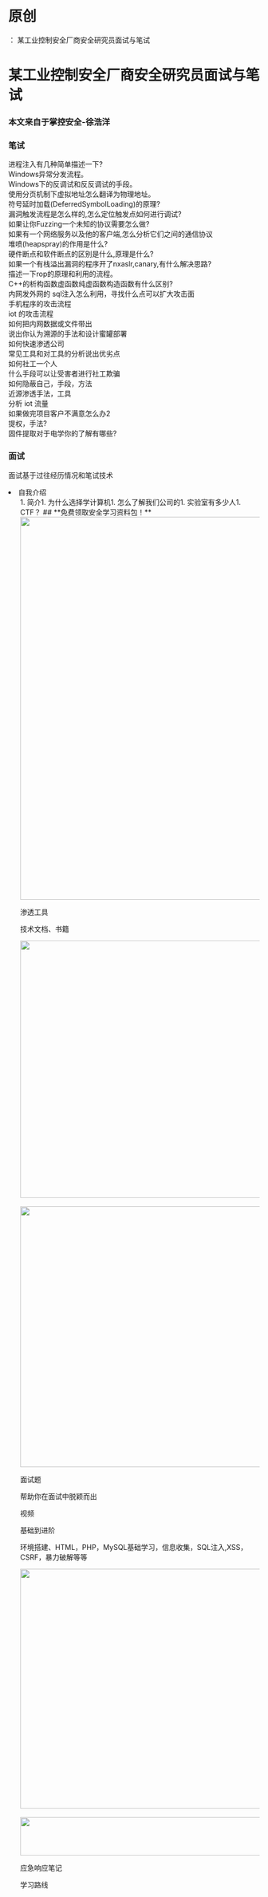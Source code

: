 # 原创
：  某工业控制安全厂商安全研究员面试与笔试

# 某工业控制安全厂商安全研究员面试与笔试

### 本文来自于掌控安全-徐浩洋

### 笔试

进程注入有几种简单描述一下?<br/> Windows异常分发流程。<br/> Windows下的反调试和反反调试的手段。<br/> 使用分页机制下虚拟地址怎么翻译为物理地址。<br/> 符号延时加载(DeferredSymbolLoading)的原理?<br/> 漏洞触发流程是怎么样的,怎么定位触发点如何进行调试?<br/> 如果让你Fuzzing一个未知的协议需要怎么做?<br/> 如果有一个网络服务以及他的客户端,怎么分析它们之间的通信协议<br/> 堆喷(heapspray)的作用是什么?<br/> 硬件断点和软件断点的区别是什么,原理是什么?<br/> 如果一个有栈溢出漏洞的程序开了nxaslr,canary,有什么解决思路?<br/> 描述一下rop的原理和利用的流程。<br/> C++的析构函数虚函数纯虚函数构造函数有什么区别?<br/> 内网发外网的 sql注入怎么利用，寻找什么点可以扩大攻击面<br/> 手机程序的攻击流程<br/> iot 的攻击流程<br/> 如何把内网数据或文件带出<br/> 说出你认为溯源的手法和设计蜜罐部署<br/> 如何快速渗透公司<br/> 常见工具和对工具的分析说出优劣点<br/> 如何社工一个人<br/> 什么手段可以让受害者进行社工欺骗<br/> 如何隐蔽自己，手段，方法<br/> 近源渗透手法，工具<br/> 分析 iot 流量<br/> 如果做完项目客户不满意怎么办2<br/> 提权，手法?<br/> 固件提取对于电学你的了解有哪些?

### 面试

面试基于过往经历情况和笔试技术
<li>自我介绍 
  <ol>1. 简介1. 为什么选择学计算机1. 怎么了解我们公司的1. 实验室有多少人1. CTF？
## **免费领取安全学习资料包！**<img alt="" height="768" src="https://img-blog.csdnimg.cn/direct/d08db30e873c4406821fa8cb66bd1f0f.png" width="1024"/>

渗透工具

技术文档、书籍

<img alt="" height="516" src="https://img-blog.csdnimg.cn/direct/80c948aacfb547a8afee4dd802a34904.png" width="852"/> <img alt="" height="523" src="https://img-blog.csdnimg.cn/direct/ad8b79360d13479f8ac983a7ad6e2b0b.png" width="856"/>

面试题

帮助你在面试中脱颖而出

视频

基础到进阶

环境搭建、HTML，PHP，MySQL基础学习，信息收集，SQL注入,XSS，CSRF，暴力破解等等

<img alt="" height="481" src="https://img-blog.csdnimg.cn/direct/983adf5f9389451da04017c4d7448756.png" width="694"/> <img alt="" height="77" src="https://img-blog.csdnimg.cn/direct/c5f95d8b10d543c6894fd65f36542b4f.png" width="665"/>

应急响应笔记

学习路线
